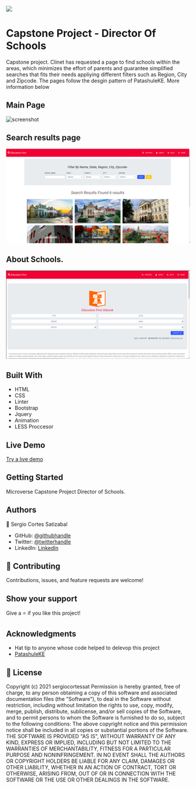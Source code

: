 ![](https://img.shields.io/badge/Microverse-blueviolet)

# Capstone Project - Director Of Schools

Capstone project. Clinet has requested a page to find schools within the areas, which minimizes the effort of parents and guarantee simplified searches that fits their needs appliying different filters such as Region, City and Zipcode. The pages follow the desgin pattern of PatashuleKE. More information below

## Main Page
![screenshot](./screenshot2.gif)

## Search results page
![screenshot](./screenshot3.png)

## About Schools.
![screenshot](./screenshot2.png)


## Built With

- HTML
- CSS
- Linter
- Bootstrap
- Jquery
- Animation
- LESS Proccesor

## Live Demo

[Try a lıve demo](https://sergiocortessat.github.io/Capstone-Director-schools/.)


## Getting Started


Microverse Capstone Project Director of Schools.


## Authors

👤 Sergio Cortes Satizabal

- GitHub: [@githubhandle](https://github.com/sergiocortessat)
- Twitter: [@twitterhandle](https://twitter.com/sergiocortessat)
- LinkedIn: [LinkedIn](https://linkedin.com/sergiocortessat)

## 🤝 Contributing

Contributions, issues, and feature requests are welcome!


## Show your support

Give a ⭐️ if you like this project!

## Acknowledgments

- Hat tip to anyone whose code helped to delevop this project
- [PatashuleKE](https://www.behance.net/gallery/25563385/PatashuleKE)

## 📝 License

Copyright (c) 2021 sergiocortessat
Permission is hereby granted, free of charge, to any person obtaining a copy
of this software and associated documentation files (the "Software"), to deal
in the Software without restriction, including without limitation the rights
to use, copy, modify, merge, publish, distribute, sublicense, and/or sell
copies of the Software, and to permit persons to whom the Software is
furnished to do so, subject to the following conditions:
The above copyright notice and this permission notice shall be included in all
copies or substantial portions of the Software.
THE SOFTWARE IS PROVIDED "AS IS", WITHOUT WARRANTY OF ANY KIND, EXPRESS OR
IMPLIED, INCLUDING BUT NOT LIMITED TO THE WARRANTIES OF MERCHANTABILITY,
FITNESS FOR A PARTICULAR PURPOSE AND NONINFRINGEMENT. IN NO EVENT SHALL THE
AUTHORS OR COPYRIGHT HOLDERS BE LIABLE FOR ANY CLAIM, DAMAGES OR OTHER
LIABILITY, WHETHER IN AN ACTION OF CONTRACT, TORT OR OTHERWISE, ARISING FROM,
OUT OF OR IN CONNECTION WITH THE SOFTWARE OR THE USE OR OTHER DEALINGS IN THE
SOFTWARE.
